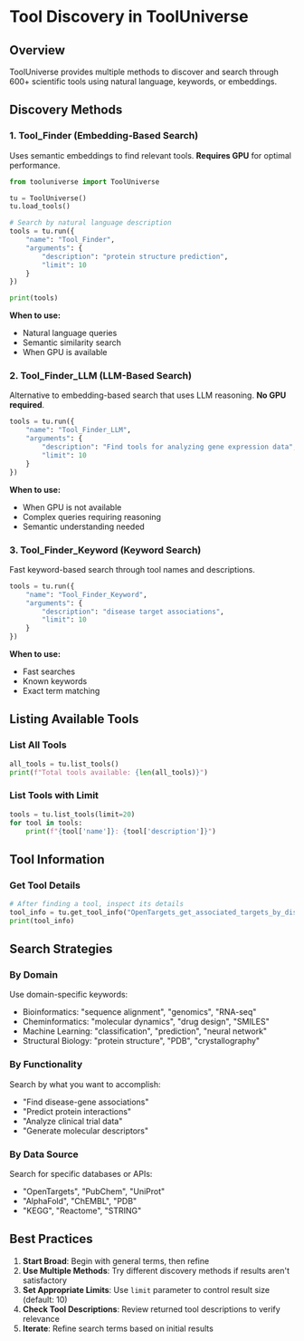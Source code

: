 # Tool Discovery in ToolUniverse

## Overview

ToolUniverse provides multiple methods to discover and search through 600+ scientific tools using natural language, keywords, or embeddings.

## Discovery Methods

### 1. Tool_Finder (Embedding-Based Search)

Uses semantic embeddings to find relevant tools. **Requires GPU** for optimal performance.

```python
from tooluniverse import ToolUniverse

tu = ToolUniverse()
tu.load_tools()

# Search by natural language description
tools = tu.run({
    "name": "Tool_Finder",
    "arguments": {
        "description": "protein structure prediction",
        "limit": 10
    }
})

print(tools)
```

**When to use:**
- Natural language queries
- Semantic similarity search
- When GPU is available

### 2. Tool_Finder_LLM (LLM-Based Search)

Alternative to embedding-based search that uses LLM reasoning. **No GPU required**.

```python
tools = tu.run({
    "name": "Tool_Finder_LLM",
    "arguments": {
        "description": "Find tools for analyzing gene expression data",
        "limit": 10
    }
})
```

**When to use:**
- When GPU is not available
- Complex queries requiring reasoning
- Semantic understanding needed

### 3. Tool_Finder_Keyword (Keyword Search)

Fast keyword-based search through tool names and descriptions.

```python
tools = tu.run({
    "name": "Tool_Finder_Keyword",
    "arguments": {
        "description": "disease target associations",
        "limit": 10
    }
})
```

**When to use:**
- Fast searches
- Known keywords
- Exact term matching

## Listing Available Tools

### List All Tools
```python
all_tools = tu.list_tools()
print(f"Total tools available: {len(all_tools)}")
```

### List Tools with Limit
```python
tools = tu.list_tools(limit=20)
for tool in tools:
    print(f"{tool['name']}: {tool['description']}")
```

## Tool Information

### Get Tool Details
```python
# After finding a tool, inspect its details
tool_info = tu.get_tool_info("OpenTargets_get_associated_targets_by_disease_efoId")
print(tool_info)
```

## Search Strategies

### By Domain
Use domain-specific keywords:
- Bioinformatics: "sequence alignment", "genomics", "RNA-seq"
- Cheminformatics: "molecular dynamics", "drug design", "SMILES"
- Machine Learning: "classification", "prediction", "neural network"
- Structural Biology: "protein structure", "PDB", "crystallography"

### By Functionality
Search by what you want to accomplish:
- "Find disease-gene associations"
- "Predict protein interactions"
- "Analyze clinical trial data"
- "Generate molecular descriptors"

### By Data Source
Search for specific databases or APIs:
- "OpenTargets", "PubChem", "UniProt"
- "AlphaFold", "ChEMBL", "PDB"
- "KEGG", "Reactome", "STRING"

## Best Practices

1. **Start Broad**: Begin with general terms, then refine
2. **Use Multiple Methods**: Try different discovery methods if results aren't satisfactory
3. **Set Appropriate Limits**: Use `limit` parameter to control result size (default: 10)
4. **Check Tool Descriptions**: Review returned tool descriptions to verify relevance
5. **Iterate**: Refine search terms based on initial results
